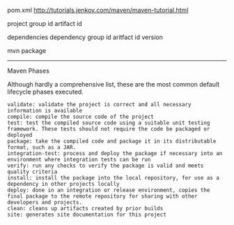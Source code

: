 pom.xml
http://tutorials.jenkov.com/maven/maven-tutorial.html

project
group id
artifact id

dependencies
dependency
  group id
  aritfact id
  version


mvn package

-------------------
Maven Phases

Although hardly a comprehensive list, these are the most common default lifecycle phases executed.

    validate: validate the project is correct and all necessary information is available
    compile: compile the source code of the project
    test: test the compiled source code using a suitable unit testing framework. These tests should not require the code be packaged or deployed
    package: take the compiled code and package it in its distributable format, such as a JAR.
    integration-test: process and deploy the package if necessary into an environment where integration tests can be run
    verify: run any checks to verify the package is valid and meets quality criteria
    install: install the package into the local repository, for use as a dependency in other projects locally
    deploy: done in an integration or release environment, copies the final package to the remote repository for sharing with other developers and projects.
    clean: cleans up artifacts created by prior builds
    site: generates site documentation for this project  
